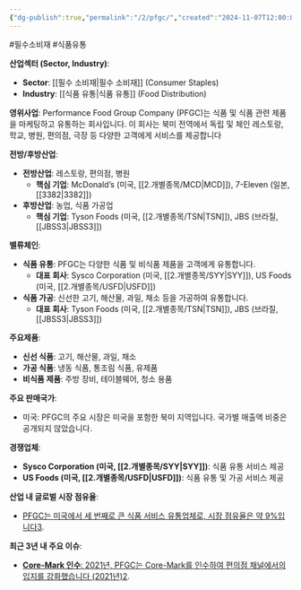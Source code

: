 ```yaml
---
{"dg-publish":true,"permalink":"/2/pfgc/","created":"2024-11-07T12:00:03.072+09:00","updated":"2025-06-03T20:06:00.664+09:00"}
---
```


#필수소비재 #식품유통 


**산업섹터 (Sector, Industry)**:

- **Sector**: [[필수 소비재\|필수 소비재]] (Consumer Staples)
- **Industry**: [[식품 유통\|식품 유통]] (Food Distribution)

**영위사업**: Performance Food Group Company (PFGC)는 식품 및 식품 관련 제품을 마케팅하고 유통하는 회사입니다. 이 회사는 북미 전역에서 독립 및 체인 레스토랑, 학교, 병원, 편의점, 극장 등 다양한 고객에게 서비스를 제공합니다


**전방/후방산업**:

- **전방산업**: 레스토랑, 편의점, 병원
    - **핵심 기업**: McDonald’s (미국, [[2.개별종목/MCD\|MCD]]), 7-Eleven (일본, [[3382\|3382]])
- **후방산업**: 농업, 식품 가공업
    - **핵심 기업**: Tyson Foods (미국, [[2.개별종목/TSN\|TSN]]), JBS (브라질, [[JBSS3\|JBSS3]])

**밸류체인**:

- **식품 유통**: PFGC는 다양한 식품 및 비식품 제품을 고객에게 유통합니다.
    - **대표 회사**: Sysco Corporation (미국, [[2.개별종목/SYY\|SYY]]), US Foods (미국, [[2.개별종목/USFD\|USFD]])
- **식품 가공**: 신선한 고기, 해산물, 과일, 채소 등을 가공하여 유통합니다.
    - **대표 회사**: Tyson Foods (미국, [[2.개별종목/TSN\|TSN]]), JBS (브라질, [[JBSS3\|JBSS3]])

**주요제품**:

- **신선 식품**: 고기, 해산물, 과일, 채소
- **가공 식품**: 냉동 식품, 통조림 식품, 유제품
- **비식품 제품**: 주방 장비, 테이블웨어, 청소 용품

**주요 판매국가**:

- 미국: PFGC의 주요 시장은 미국을 포함한 북미 지역입니다. 국가별 매출액 비중은 공개되지 않았습니다.

**경쟁업체**:

- **Sysco Corporation (미국, [[2.개별종목/SYY\|SYY]])**: 식품 유통 서비스 제공
- **US Foods (미국, [[2.개별종목/USFD\|USFD]])**: 식품 유통 및 가공 서비스 제공

**산업 내 글로벌 시장 점유율**:

- [PFGC는 미국에서 세 번째로 큰 식품 서비스 유통업체로, 시장 점유율은 약 9%입니다](https://alphasquare.co.kr/home/stock-summary?code=PFGC)[3](https://alphasquare.co.kr/home/stock-summary?code=PFGC).

**최근 3년 내 주요 이슈**:

- [**Core-Mark 인수**: 2021년, PFGC는 Core-Mark를 인수하여 편의점 채널에서의 입지를 강화했습니다 (2021년)](https://finance.yahoo.com/quote/PFGC/)[2](https://finance.yahoo.com/quote/PFGC/).
